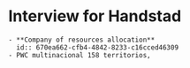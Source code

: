 # Interview for Handstad
	- **Company of resources allocation**
	  id:: 670ea662-cfb4-4842-8233-c16cced46309
	- PWC multinacional 158 territorios,